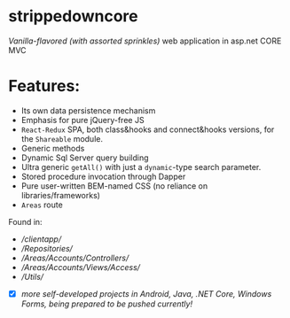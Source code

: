 # strippedowncore
*Vanilla-flavored (with assorted sprinkles)* web application in asp.net CORE MVC
# Features:
- Its own data persistence mechanism
- Emphasis for pure jQuery-free JS
- `React-Redux` SPA, both class&hooks and connect&hooks versions, for the `Shareable` module.
- Generic methods
- Dynamic Sql Server query building
- Ultra generic `getAll()` with just a `dynamic`-type search parameter.
- Stored procedure invocation through Dapper
- Pure user-written BEM-named CSS (no reliance on libraries/frameworks)
- `Areas` route

Found in:
- */clientapp/*
- */Repositories/*
- */Areas/Accounts/Controllers/*
- */Areas/Accounts/Views/Access/*
- */Utils/*

- [x] *more self-developed projects in Android, Java, .NET Core, Windows Forms, being prepared to be pushed currently!*
